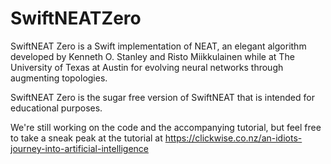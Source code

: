 # SwiftNEATZero

SwiftNEAT Zero is a Swift implementation of NEAT, an elegant algorithm developed by Kenneth O. Stanley and Risto Miikkulainen while at The University of Texas at Austin for evolving neural networks through augmenting topologies.

SwiftNEAT Zero is the sugar free version of SwiftNEAT that is intended for educational purposes.

We're still working on the code and the accompanying tutorial, but feel free to take a sneak peak at the tutorial at https://clickwise.co.nz/an-idiots-journey-into-artificial-intelligence
